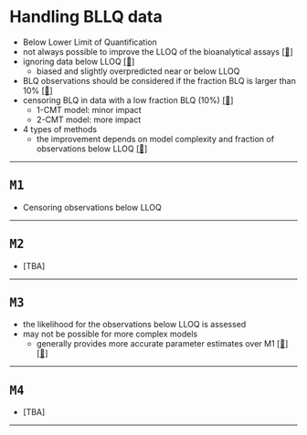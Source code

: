 # Handling BLLQ data
* Below Lower Limit of Quantification
* not always possible to improve the LLOQ of the bioanalytical assays [[📖]](https://doi.org/10.1007/s10928-008-9094-4 "Ahn, 2008")
* ignoring data below LLOQ [[📖]](https://doi.org/10.1023/a:1012299115260 "Beal, 2001")
    * biased and slightly overpredicted near or below LLOQ  
* BLQ observations should be considered if the fraction BLQ is larger than 10% [[📖]](https://doi.org/10.1007/s10928-007-9078-9 "Byon, 2007")
* censoring BLQ in data with a low fraction BLQ (10%) [[📖]](https://doi.org/10.1007/s10928-011-9201-9 "Xu, 2011")
    * 1-CMT model: minor impact
    * 2-CMT model: more impact
* 4 types of methods
    * the improvement depends on model complexity and fraction of observations below LLOQ [[📖]](https://doi.org/10.1023/a:1012299115260 "Beal, 2001")

---

## <kbd>**M1**</kbd>
* Censoring observations below LLOQ

---

## <kbd>**M2**</kbd>
* [TBA]

---

## <kbd>**M3**</kbd>
* the likelihood for the observations below LLOQ is assessed
* may not be possible for more complex models
    * generally provides more accurate parameter estimates over M1 [[📖]](https://doi.org/10.1007/s10928-008-9094-4 "Ahn, 2008") [[📖]](https://doi.org/10.1208/s12248-009-9112-5 "Bergstrand, 2009")

---

## <kbd>**M4**</kbd>
* [TBA]

---



